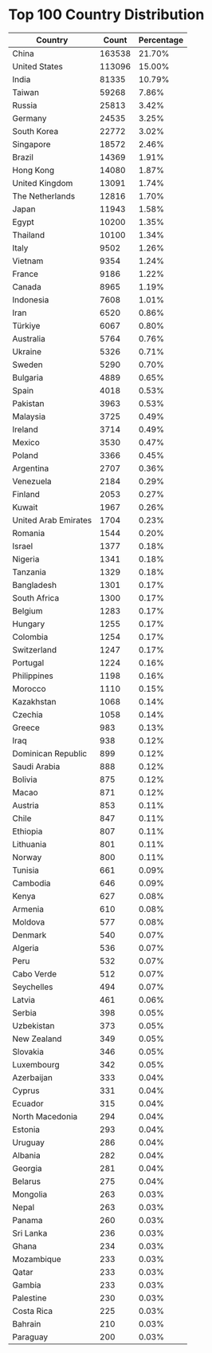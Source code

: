 # Top 100 Country Distribution
| Country | Count | Percentage |
|----|----|----|
| China | 163538 | 21.70% |
| United States | 113096 | 15.00% |
| India | 81335 | 10.79% |
| Taiwan | 59268 | 7.86% |
| Russia | 25813 | 3.42% |
| Germany | 24535 | 3.25% |
| South Korea | 22772 | 3.02% |
| Singapore | 18572 | 2.46% |
| Brazil | 14369 | 1.91% |
| Hong Kong | 14080 | 1.87% |
| United Kingdom | 13091 | 1.74% |
| The Netherlands | 12816 | 1.70% |
| Japan | 11943 | 1.58% |
| Egypt | 10200 | 1.35% |
| Thailand | 10100 | 1.34% |
| Italy | 9502 | 1.26% |
| Vietnam | 9354 | 1.24% |
| France | 9186 | 1.22% |
| Canada | 8965 | 1.19% |
| Indonesia | 7608 | 1.01% |
| Iran | 6520 | 0.86% |
| Türkiye | 6067 | 0.80% |
| Australia | 5764 | 0.76% |
| Ukraine | 5326 | 0.71% |
| Sweden | 5290 | 0.70% |
| Bulgaria | 4889 | 0.65% |
| Spain | 4018 | 0.53% |
| Pakistan | 3963 | 0.53% |
| Malaysia | 3725 | 0.49% |
| Ireland | 3714 | 0.49% |
| Mexico | 3530 | 0.47% |
| Poland | 3366 | 0.45% |
| Argentina | 2707 | 0.36% |
| Venezuela | 2184 | 0.29% |
| Finland | 2053 | 0.27% |
| Kuwait | 1967 | 0.26% |
| United Arab Emirates | 1704 | 0.23% |
| Romania | 1544 | 0.20% |
| Israel | 1377 | 0.18% |
| Nigeria | 1341 | 0.18% |
| Tanzania | 1329 | 0.18% |
| Bangladesh | 1301 | 0.17% |
| South Africa | 1300 | 0.17% |
| Belgium | 1283 | 0.17% |
| Hungary | 1255 | 0.17% |
| Colombia | 1254 | 0.17% |
| Switzerland | 1247 | 0.17% |
| Portugal | 1224 | 0.16% |
| Philippines | 1198 | 0.16% |
| Morocco | 1110 | 0.15% |
| Kazakhstan | 1068 | 0.14% |
| Czechia | 1058 | 0.14% |
| Greece | 983 | 0.13% |
| Iraq | 938 | 0.12% |
| Dominican Republic | 899 | 0.12% |
| Saudi Arabia | 888 | 0.12% |
| Bolivia | 875 | 0.12% |
| Macao | 871 | 0.12% |
| Austria | 853 | 0.11% |
| Chile | 847 | 0.11% |
| Ethiopia | 807 | 0.11% |
| Lithuania | 801 | 0.11% |
| Norway | 800 | 0.11% |
| Tunisia | 661 | 0.09% |
| Cambodia | 646 | 0.09% |
| Kenya | 627 | 0.08% |
| Armenia | 610 | 0.08% |
| Moldova | 577 | 0.08% |
| Denmark | 540 | 0.07% |
| Algeria | 536 | 0.07% |
| Peru | 532 | 0.07% |
| Cabo Verde | 512 | 0.07% |
| Seychelles | 494 | 0.07% |
| Latvia | 461 | 0.06% |
| Serbia | 398 | 0.05% |
| Uzbekistan | 373 | 0.05% |
| New Zealand | 349 | 0.05% |
| Slovakia | 346 | 0.05% |
| Luxembourg | 342 | 0.05% |
| Azerbaijan | 333 | 0.04% |
| Cyprus | 331 | 0.04% |
| Ecuador | 315 | 0.04% |
| North Macedonia | 294 | 0.04% |
| Estonia | 293 | 0.04% |
| Uruguay | 286 | 0.04% |
| Albania | 282 | 0.04% |
| Georgia | 281 | 0.04% |
| Belarus | 275 | 0.04% |
| Mongolia | 263 | 0.03% |
| Nepal | 263 | 0.03% |
| Panama | 260 | 0.03% |
| Sri Lanka | 236 | 0.03% |
| Ghana | 234 | 0.03% |
| Mozambique | 233 | 0.03% |
| Qatar | 233 | 0.03% |
| Gambia | 233 | 0.03% |
| Palestine | 230 | 0.03% |
| Costa Rica | 225 | 0.03% |
| Bahrain | 210 | 0.03% |
| Paraguay | 200 | 0.03% |

